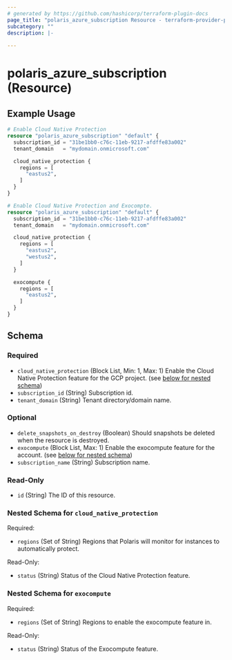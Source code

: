 ```yaml
---
# generated by https://github.com/hashicorp/terraform-plugin-docs
page_title: "polaris_azure_subscription Resource - terraform-provider-polaris"
subcategory: ""
description: |-
  
---
```


# polaris_azure_subscription (Resource)



## Example Usage

```terraform
# Enable Cloud Native Protection
resource "polaris_azure_subscription" "default" {
  subscription_id = "31be1bb0-c76c-11eb-9217-afdffe83a002"
  tenant_domain   = "mydomain.onmicrosoft.com"

  cloud_native_protection {
    regions = [
      "eastus2",
    ]
  }
}

# Enable Cloud Native Protection and Exocompte. 
resource "polaris_azure_subscription" "default" {
  subscription_id = "31be1bb0-c76c-11eb-9217-afdffe83a002"
  tenant_domain   = "mydomain.onmicrosoft.com"

  cloud_native_protection {
    regions = [
      "eastus2",
      "westus2",
    ]
  }

  exocompute {
    regions = [
      "eastus2",
    ]
  }
}
```

<!-- schema generated by tfplugindocs -->
## Schema

### Required

- `cloud_native_protection` (Block List, Min: 1, Max: 1) Enable the Cloud Native Protection feature for the GCP project. (see [below for nested schema](#nestedblock--cloud_native_protection))
- `subscription_id` (String) Subscription id.
- `tenant_domain` (String) Tenant directory/domain name.

### Optional

- `delete_snapshots_on_destroy` (Boolean) Should snapshots be deleted when the resource is destroyed.
- `exocompute` (Block List, Max: 1) Enable the exocompute feature for the account. (see [below for nested schema](#nestedblock--exocompute))
- `subscription_name` (String) Subscription name.

### Read-Only

- `id` (String) The ID of this resource.

<a id="nestedblock--cloud_native_protection"></a>
### Nested Schema for `cloud_native_protection`

Required:

- `regions` (Set of String) Regions that Polaris will monitor for instances to automatically protect.

Read-Only:

- `status` (String) Status of the Cloud Native Protection feature.


<a id="nestedblock--exocompute"></a>
### Nested Schema for `exocompute`

Required:

- `regions` (Set of String) Regions to enable the exocompute feature in.

Read-Only:

- `status` (String) Status of the Exocompute feature.
